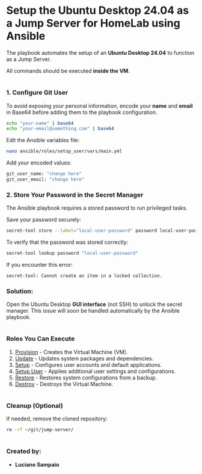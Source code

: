 # Setup the Ubuntu Desktop 24.04 as a Jump Server for HomeLab using Ansible

The playbook automates the setup of an **Ubuntu Desktop 24.04** to function as a Jump Server.

All commands should be executed **inside the VM**.

#
### 1. Configure Git User

To avoid exposing your personal information, encode your **name** and **email** in Base64 before adding them to the playbook configuration.

```bash
echo "your-name" | base64
echo "your-email@something.com" | base64
```

Edit the Ansible variables file:

```bash
nano ansible/roles/setup_user/vars/main.yml
```

Add your encoded values:

```bash
git_user_name: "change here"
git_user_email: "change here"
```

### 2. Store Your Password in the Secret Manager

The Ansible playbook requires a stored password to run privileged tasks.

Save your password securely:

```bash
secret-tool store --label="local-user-password" password local-user-password
```

To verify that the password was stored correctly:

```bash
secret-tool lookup password "local-user-password"
```

If you encounter this error:

```bash
secret-tool: Cannot create an item in a locked collection.
```

### Solution:
Open the Ubuntu Desktop **GUI interface** (not SSH) to unlock the secret manager.
This issue will soon be handled automatically by the Ansible playbook.

#
### Roles You Can Execute

1. [Provision](roles/provision/README.md) - Creates the Virtual Machine (VM).
1. [Update](roles/update/README.md) - Updates system packages and dependencies.
1. [Setup](roles/create_user/README.md) - Configures user accounts and default applications.
1. [Setup User](roles/setup_user/README.md) - Applies additional user settings and configurations.
1. [Restore](roles/restore/README.md) - Restores system configurations from a backup.
1. [Destroy](roles/destroy/README.md) - Destroys the Virtual Machine.

#
### Cleanup (Optional)

If needed, remove the cloned repository:

```bash
rm -rf ~/git/jump-server/
```

#
### Created by:

- **Luciano Sampaio**
